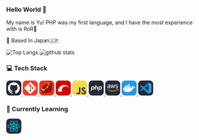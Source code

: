 ### Hello World 👋

<!--
**yus33/yus33** is a ✨ _special_ ✨ repository because its `README.md` (this file) appears on your GitHub profile.

Here are some ideas to get you started:

- 🔭 I’m currently working on ...
- 🌱 I’m currently learning ...
- 👯 I’m looking to collaborate on ...
- 🤔 I’m looking for help with ...
- 💬 Ask me about ...
- 📫 How to reach me: ...
- 😄 Pronouns: ...
- ⚡ Fun fact: ...
-->

My name is Yu! PHP was my first language, and I have the most experience with is RoR💎<br>

📍 Based In Japan🇯🇵<br>

<p align="left"> 
  <img alt="Top Langs" height="150px" src="https://github-readme-stats.vercel.app/api/top-langs/?username=yus33&layout=compact&count_private=true&show_icons=true" />
  <img alt="github stats" height="150px" src="https://github-readme-stats.vercel.app/api?username=yus33&count_private=true" />
</p>

<h3 align="left">💻 Tech Stack</h3>
<p align="left">
  <a href="" target="_blank" rel="noreferrer">
    <img src="https://github.com/tandpfun/skill-icons/blob/main/icons/Github-Dark.svg" alt="github" width="40" height="40"/>
  </a>
  <a href="" target="_blank" rel="noreferrer">
    <img src="https://github.com/tandpfun/skill-icons/blob/main/icons/Git.svg" alt="git" width="40" height="40"/>
  </a>
  <a href="https://www.ruby-lang.org/en/" target="_blank" rel="noreferrer">
    <img src="https://github.com/tandpfun/skill-icons/blob/main/icons/Ruby.svg" alt="ruby" width="40" height="40"/>
  </a>
  <a href="" target="_blank" rel="noreferrer">
    <img src="https://github.com/tandpfun/skill-icons/blob/main/icons/Rails.svg" alt="rails" width="40" height="40"/>
  </a>
  <a href="https://developer.mozilla.org/en-US/docs/Web/JavaScript" target="_blank" rel="noreferrer">
    <img src="https://github.com/tandpfun/skill-icons/blob/main/icons/JavaScript.svg" alt="javascript" width="40" height="40"/>
  </a>
  <a href="https://www.php.net" target="_blank" rel="noreferrer">
    <img src="https://github.com/tandpfun/skill-icons/blob/main/icons/PHP-Dark.svg" alt="php" width="40" height="40"/>
  </a>
  <a href="https://aws.amazon.com" target="_blank" rel="noreferrer">
    <img src="https://github.com/tandpfun/skill-icons/blob/main/icons/AWS-Dark.svg" alt="aws" width="40" height="40"/>
  </a>
  <a href="https://www.docker.com/" target="_blank" rel="noreferrer">
    <img src="https://github.com/tandpfun/skill-icons/blob/main/icons/Docker.svg" alt="docker" width="40" height="40"/>
  </a>
  <a href="" target="_blank" rel="noreferrer">
    <img src="https://github.com/tandpfun/skill-icons/blob/main/icons/VSCode-Dark.svg" alt="vscode" width="40" height="40"/>
  </a>
</p>

<h3 align="left">🌱 Currently Learning</h3>
<p align="left">
  <a href="" target="_blank" rel="noreferrer">
    <img src="https://github.com/tandpfun/skill-icons/blob/main/icons/React-Dark.svg" alt="ruby" width="40" height="40"/>
  </a>
</p>
